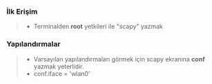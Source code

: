 ### İlk Erişim

 > - Terminalden <b>root</b> yetkileri ile "scapy" yazmak
 
### Yapılandırmalar

 > - Varsayılan yapılandırmaları görmek için scapy ekranına <b>conf</b> yazmak yeterlidir.
 > - conf.iface = 'wlan0'
